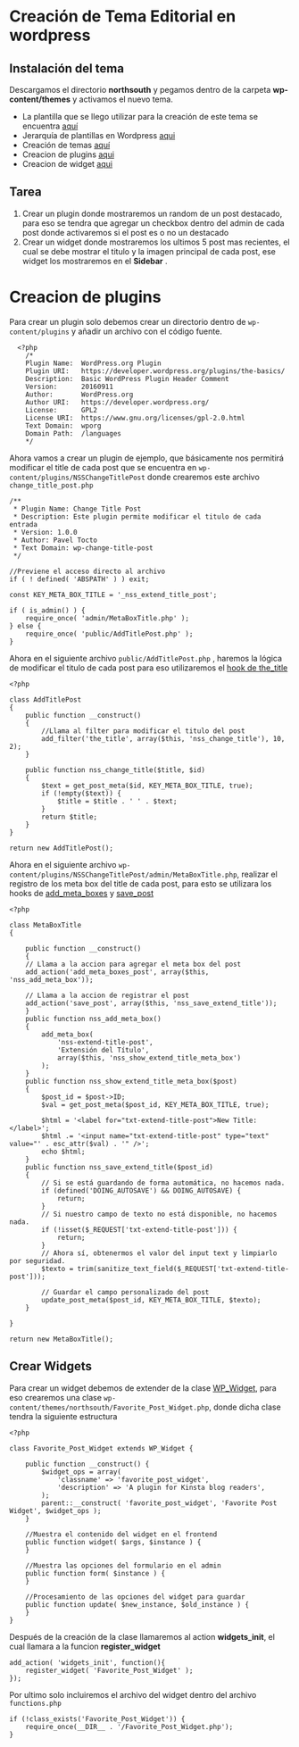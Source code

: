 # Creación de Tema Editorial en wordpress 

## Instalación del tema
Descargamos el directorio **northsouth** y pegamos dentro de la carpeta **wp-content/themes** y activamos el nuevo tema.

 - La plantilla que se llego utilizar para la creación de este tema se encuentra [aquí](https://html5up.net/editorial)
 - Jerarquía de plantillas en Wordpress [aqui](https://codex.wordpress.org/images/1/18/Template_Hierarchy.png)
 - Creación de temas [aquí](https://codex.wordpress.org/Theme_Development)
 - Creacion de plugins [aqui](https://developer.wordpress.org/plugins/intro/)
 - Creacion de widget [aqui](https://developer.wordpress.org/themes/functionality/widgets/) 
 
## Tarea

 1. Crear un plugin donde mostraremos un random de un post destacado, para eso se tendra que agregar un checkbox dentro del admin de cada post donde activaremos si el post es o no un destacado    
 2. Crear un widget donde mostraremos los ultimos 5 post mas recientes, el cual se debe mostrar el titulo y la imagen principal de cada post, ese widget los mostraremos en el **Sidebar** .

# Creacion de plugins
Para crear un plugin solo debemos crear un directorio dentro de `wp-content/plugins` y añadir un  archivo con el código fuente.


      <?php
        /*
        Plugin Name:  WordPress.org Plugin
        Plugin URI:   https://developer.wordpress.org/plugins/the-basics/
        Description:  Basic WordPress Plugin Header Comment
        Version:      20160911
        Author:       WordPress.org
        Author URI:   https://developer.wordpress.org/
        License:      GPL2
        License URI:  https://www.gnu.org/licenses/gpl-2.0.html
        Text Domain:  wporg
        Domain Path:  /languages
        */

Ahora vamos a crear un  plugin de ejemplo, que básicamente nos permitirá modificar el title de cada post que se encuentra en `wp-content/plugins/NSSChangeTitlePost` donde crearemos este archivo `change_title_post.php`

    /**
     * Plugin Name: Change Title Post
     * Description: Este plugin permite modificar el titulo de cada entrada
     * Version: 1.0.0
     * Author: Pavel Tocto
     * Text Domain: wp-change-title-post
     */
    
    //Previene el acceso directo al archivo
    if ( ! defined( 'ABSPATH' ) ) exit;
    
    const KEY_META_BOX_TITLE = '_nss_extend_title_post';
    
    if ( is_admin() ) {
        require_once( 'admin/MetaBoxTitle.php' );
    } else {
        require_once( 'public/AddTitlePost.php' );
    }
Ahora en el siguiente archivo `public/AddTitlePost.php` , haremos la  lógica de modificar el titulo de cada post para eso utilizaremos el [hook de the_title](https://codex.wordpress.org/Plugin_API/Filter_Reference/the_title) 

    <?php
    
    class AddTitlePost
    {
        public function __construct()
        {
            //Llama al filter para modificar el titulo del post
            add_filter('the_title', array($this, 'nss_change_title'), 10, 2);
        }
    
        public function nss_change_title($title, $id)
        {
            $text = get_post_meta($id, KEY_META_BOX_TITLE, true);
            if (!empty($text)) {
                $title = $title . ' ' . $text;
            }
            return $title;
        }
    }
    
    return new AddTitlePost();

Ahora en el siguiente archivo `wp-content/plugins/NSSChangeTitlePost/admin/MetaBoxTitle.php`, realizar el registro de los meta box del title de cada post, para esto se utilizara los hooks de [add_meta_boxes](https://codex.wordpress.org/Plugin_API/Action_Reference/add_meta_boxes) y [save_post](https://developer.wordpress.org/reference/hooks/save_post/)

    <?php
    
    class MetaBoxTitle
    {
    
        public function __construct()
        {
        // Llama a la accion para agregar el meta box del post
        add_action('add_meta_boxes_post', array($this, 'nss_add_meta_box'));

        // Llama a la accion de registrar el post
        add_action('save_post', array($this, 'nss_save_extend_title'));
        }
        public function nss_add_meta_box()
        {
            add_meta_box(
                'nss-extend-title-post',
                'Extensión del Título',
                array($this, 'nss_show_extend_title_meta_box')
            );
        }
        public function nss_show_extend_title_meta_box($post)
        {
            $post_id = $post->ID;
            $val = get_post_meta($post_id, KEY_META_BOX_TITLE, true);
    
            $html = '<label for="txt-extend-title-post">New Title:</label>';
            $html .= '<input name="txt-extend-title-post" type="text" value="' . esc_attr($val) . '" />';
            echo $html;
        }
        public function nss_save_extend_title($post_id)
        {
            // Si se está guardando de forma automática, no hacemos nada.
            if (defined('DOING_AUTOSAVE') && DOING_AUTOSAVE) {
                return;
            }
            // Si nuestro campo de texto no está disponible, no hacemos nada.
            if (!isset($_REQUEST['txt-extend-title-post'])) {
                return;
            }
            // Ahora sí, obtenermos el valor del input text y limpiarlo por seguridad.
            $texto = trim(sanitize_text_field($_REQUEST['txt-extend-title-post']));
    
            // Guardar el campo personalizado del post
            update_post_meta($post_id, KEY_META_BOX_TITLE, $texto);
        }
    
    }
    
    return new MetaBoxTitle();

## Crear Widgets

Para crear un widget debemos de extender de la clase [WP_Widget](https://developer.wordpress.org/reference/classes/wp_widget/), para eso crearemos una clase `wp-content/themes/northsouth/Favorite_Post_Widget.php`, donde dicha clase tendra la siguiente estructura 

    <?php
    
    class Favorite_Post_Widget extends WP_Widget {
    
        public function __construct() {
            $widget_ops = array(
                'classname' => 'favorite_post_widget',
                'description' => 'A plugin for Kinsta blog readers',
            );
            parent::__construct( 'favorite_post_widget', 'Favorite Post Widget', $widget_ops );
        }
        
        //Muestra el contenido del widget en el frontend
        public function widget( $args, $instance ) {
        }
        
        //Muestra las opciones del formulario en el admin
        public function form( $instance ) {
        }
        
        //Procesamiento de las opciones del widget para guardar
        public function update( $new_instance, $old_instance ) {
        }
    }

Después de la creación de la clase llamaremos al action **widgets_init**, el cual llamara a la funcion **register_widget**

    add_action( 'widgets_init', function(){
        register_widget( 'Favorite_Post_Widget' );
    });
Por ultimo solo incluiremos el archivo del widget dentro del archivo `functions.php`

    if (!class_exists('Favorite_Post_Widget')) {
        require_once(__DIR__ . '/Favorite_Post_Widget.php');
    }

